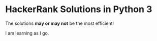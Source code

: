 # HackerRank Solutions in Python 3
The solutions **may or may not** be the most efficient!

I am learning as I go.
